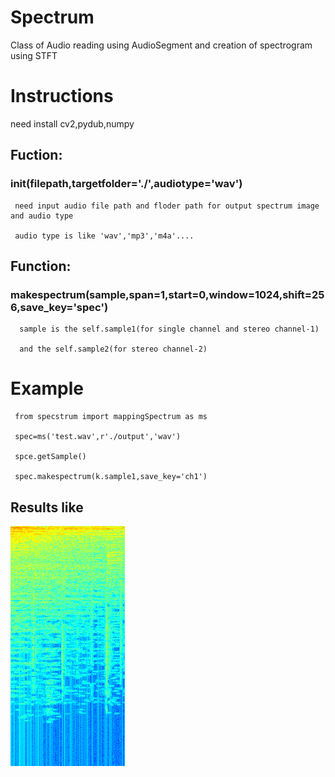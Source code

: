 # Spectrum
Class of Audio reading using AudioSegment and creation of spectrogram using STFT
# Instructions
need install cv2,pydub,numpy

## Fuction: 
###    __init__(filepath,targetfolder='./',audiotype='wav') 

     need input audio file path and floder path for output spectrum image and audio type

     audio type is like 'wav','mp3','m4a'....


## Function: 
###    makespectrum(sample,span=1,start=0,window=1024,shift=256,save_key='spec')

      sample is the self.sample1(for single channel and stereo channel-1) 
      
      and the self.sample2(for stereo channel-2)


# Example

     from specstrum import mappingSpectrum as ms
     
     spec=ms('test.wav',r'./output','wav')
     
     spce.getSample()
     
     spec.makespectrum(k.sample1,save_key='ch1')
     
## Results like
![sample](https://github.com/iamundeathbird/Spectrum/blob/master/output/ch1_0.000000.png)
     
